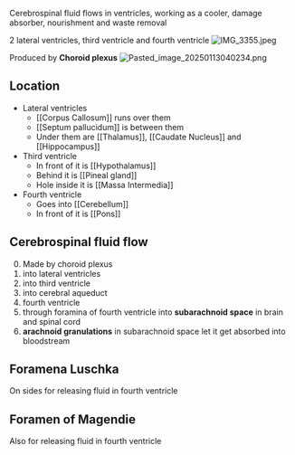 Cerebrospinal fluid flows in ventricles, working as a cooler, damage absorber, nourishment and waste removal

2 lateral ventricles, third ventricle and fourth ventricle
![IMG\_3355.jpeg](img_3355.jpeg)

Produced by **Choroid plexus**
![Pasted\_image\_20250113040234.png](pasted_image_20250113040234.png)

## Location

* Lateral ventricles
  * \[\[Corpus Callosum]] runs over them
  * \[\[Septum pallucidum]] is between them
  * Under them are \[\[Thalamus]], \[\[Caudate Nucleus]] and \[\[Hippocampus]]
* Third ventricle
  * In front of it is \[\[Hypothalamus]]
  * Behind it is \[\[Pineal gland]]
  * Hole inside it is \[\[Massa Intermedia]]
* Fourth ventricle
  * Goes into \[\[Cerebellum]]
  * In front of it is \[\[Pons]]

## Cerebrospinal fluid flow

0. Made by choroid plexus
1. into lateral ventricles
2. into third ventricle
3. into cerebral aqueduct
4. fourth ventricle
5. through foramina of fourth ventricle into **subarachnoid space** in brain and spinal cord
6. **arachnoid granulations** in subarachnoid space let it get absorbed into bloodstream

## Foramena Luschka

On sides for releasing fluid in fourth ventricle

## Foramen of Magendie

Also for releasing fluid in fourth ventricle
